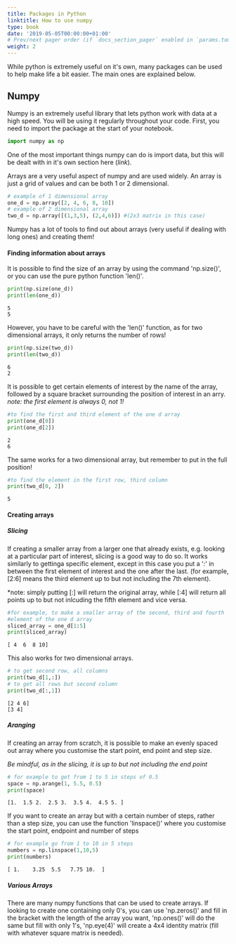 ```yaml
---
title: Packages in Python
linktitle: How to use numpy
type: book
date: '2019-05-05T00:00:00+01:00'
# Prev/next pager order (if `docs_section_pager` enabled in `params.toml`)
weight: 2
---
```



While python is extremely useful on it's own, many packages can be used to help make life a bit easier. The main ones are explained below.

## Numpy

Numpy is an extremely useful library that lets python work with data at a high speed. You will be using it regularly throughout your code. First, you need to import the package at the start of your notebook.


```python
import numpy as np
```

One of the most important things numpy can do is import data, but this will be dealt with in it's own section here (*link*).

Arrays are a very useful aspect of numpy and are used widely. An array is just a grid of values and can be both 1 or 2 dimensional. 


```python
# example of 1 dimensional array
one_d = np.array([2, 4, 6, 8, 10])
# example of 2 dimensional array 
two_d = np.array([(1,3,5), (2,4,6)]) #(2x3 matrix in this case)
```

Numpy has a lot of tools to find out about arrays (very useful if dealing with long ones) and creating them!

#### Finding information about arrays

It is possible to find the size of an array by using the command 'np.size()', or you can use the pure python function 'len()'.



```python
print(np.size(one_d))
print(len(one_d))
```

    5
    5
    

However, you have to be careful with the 'len()' function, as for two dimensional arrays, it only returns the number of rows!



```python
print(np.size(two_d))
print(len(two_d))
```

    6
    2
    

It is possible to get certain elements of interest by the name of the array, followed by a square bracket surrounding the position of interest in an arry.
*note: the first element is always 0, not 1!*


```python
#to find the first and third element of the one d array
print(one_d[0])
print(one_d[2])
```

    2
    6
    

The same works for a two dimensional array, but remember to put in the full position!


```python
#to find the element in the first row, third column
print(two_d[0, 2])
```

    5
    

#### Creating arrays


##### Slicing
If creating a smaller array from a larger one that already exists, e.g. looking at a particular part of interest, slicing is a good way to do so. It works similarly to gettinga specific element, except in this case you put a ':' in between the first element of interest and the one after the last. (for example, [2:6] means the third element up to but not including the 7th element).

*note: simply putting [:] will return the original array, while [:4] will return all points up to but not inlcuding the fifth element and vice versa.


```python
#for example, to make a smaller array of the second, third and fourth 
#element of the one d array
sliced_array = one_d[1:5]
print(sliced_array)
```

    [ 4  6  8 10]
    

This also works for two dimensional arrays.


```python
# to get second row, all columns
print(two_d[1,:])
# to get all rows but second column
print(two_d[:,1])
```

    [2 4 6]
    [3 4]
    

##### Aranging
If creating an array from scratch, it is possible to make an evenly spaced out array where you customise the start point, end point and step size. 

*Be mindful, as in the slicing, it is up to but not including the end point*


```python
# for example to get from 1 to 5 in steps of 0.5
space = np.arange(1, 5.5, 0.5)
print(space)
```

    [1.  1.5 2.  2.5 3.  3.5 4.  4.5 5. ]
    

If you want to create an array but with a certain number of steps, rather than a step size, you can use the function 'linspace()' where you customise the start point, endpoint and number of steps


```python
# for example go from 1 to 10 in 5 steps
numbers = np.linspace(1,10,5)
print(numbers)
```

    [ 1.    3.25  5.5   7.75 10.  ]
    

##### Various Arrays

There are many numpy functions that can be used to create arrays. If looking to create one containing only 0's, you can use 'np.zeros()' and fill in the bracket with the length of the array you want, 'np.ones()' will do the same but fill with only 1's, 'np.eye(4)' will create a 4x4 identity matrix (fill with whatever square matrix is needed). 


```python

```
